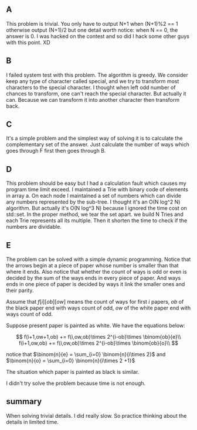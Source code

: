 A
------------------

This problem is trivial.
You only have to output N+1 when (N+1)%2 == 1 otherwise output (N+1)/2
but one detail worth notice: when N == 0, the answer is 0. I was hacked on the contest and so did I hack some other guys with this point. XD

B
------------------

I failed system test with this problem. The algorithm is greedy. We consider keep any type of character called special, and we try to transform most characters to the special character. I thought when left odd number of chances to transform, one can't reach the special character. But actually it can. Because we can transform it into another character then transform back.

C
------------------

It's a simple problem and the simplest way of solving it is to calculate the complementary set of the answer. Just calculate the number of ways which goes through F first then goes through B.

D
------------------

This problem should be easy but I had a calculation fault which causes my program time limit exceed.
I maintained a Trie with binary code of elements in array a. On each node I maintained a set of numbers which can divide any numbers represented by the sub-tree. I thought it's an O(N log^2 N) algorithm. But actually it's O(N log^3 N) because I ignored the time cost on std::set.
In the proper method, we tear the set apart. we build N Tries and each Trie represents all its multiple. Then it shorten the time to check if the numbers are dividable.

E
------------------

The problem can be solved with a simple dynamic programming. Notice that the arrows begin at a piece of paper whose number is smaller than that where it ends. Also notice that whether the count of ways is odd or even is decided by the sum of the ways ends in every piece of paper. And ways ends in one piece of paper is decided by ways it link the smaller ones and their parity. 

Assume that $f[i][ob][ow]$ means the count of ways for first $i$ papers, $ob$ of the black paper end with ways count of odd, $ow$ of the white paper end with ways count of odd. 

Suppose present paper is painted as white. We have the equations below:

$$
f(i+1,ow+1,ob)  += f(i,ow,ob)\times 2^{i-ob}\times \binom{ob}{e}\\
f(i+1,ow,ob)  += f(i,ow,ob)\times 2^{i-ob}\times \binom{ob}{o}\\
$$

notice that $\binom{n}{e} = \sum_{i=0} \binom{n}{i\times 2}$ and $\binom{n}{o} = \sum_{i=0} \binom{n}{i\times 2 +1}$

The situation which paper is painted as black is similar.

I didn't try solve the problem because time is not enough.

summary
------------------

When solving trivial details. I did really slow. So practice thinking about the details in limited time.